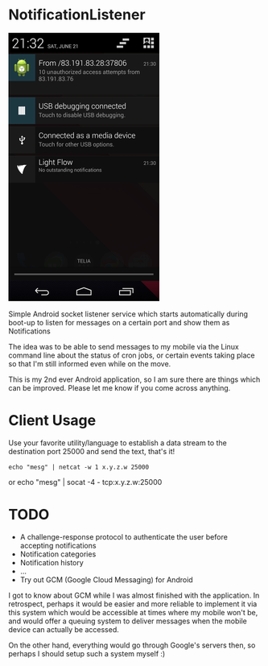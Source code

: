 NotificationListener
====================

![Screenshot](screenshot.png?raw=true)

Simple Android socket listener service which starts automatically during boot-up to listen for messages on a certain port and show them as Notifications

The idea was to be able to send messages to my mobile via the Linux command line about the status of cron jobs, or certain events taking place so that I'm still informed even while on the move.

This is my 2nd ever Android application, so I am sure there are things which can be improved. Please let me know if you come across anything.

Client Usage
====================

Use your favorite utility/language to establish a data stream to the destination port 25000 and send the text, that's it!

	echo "mesg" | netcat -w 1 x.y.z.w 25000
or
	echo "mesg" | socat -4 - tcp:x.y.z.w:25000

TODO
====================
* A challenge-response protocol to authenticate the user before accepting notifications
* Notification categories
* Notification history
* ...
* Try out GCM (Google Cloud Messaging) for Android

I got to know about GCM while I was almost finished with the application. In retrospect, perhaps it would be easier and more reliable to implement it via this system which would be accessible at times where my mobile won't be, and would offer a queuing system to deliver messages when the mobile device can actually be accessed.

On the other hand, everything would go through Google's servers then, so perhaps I should setup such a system myself :)







